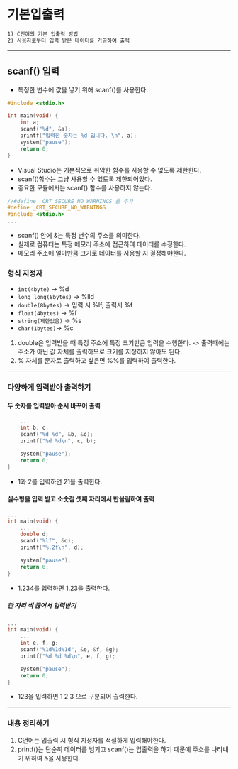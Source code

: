 # 기본입출력

```txt
1) C언어의 기본 입출력 방법
2) 사용자로부터 입력 받은 데이터를 가공하여 출력
```

---

## scanf() 입력

* 특정한 변수에 값을 넣기 위해 scanf()를 사용한다.

```c
#include <stdio.h>

int main(void) {
    int a;
    scanf("%d", &a);
    printf("입력한 숫자는 %d 입니다. \n", a);
    system("pause");
    return 0;
}
```

* Visual Studio는 기본적으로 취약한 함수를 사용할 수 없도록 제한한다.
* scanf()함수는 그냥 사용할 수 없도록 제한되어있다.
* 중요한 모듈에서는 scanf() 함수를 사용하지 않는다.

```c
//#define _CRT_SECURE_NO_WARNINGS 를 추가
#define _CRT_SECURE_NO_WARNINGS
#include <stdio.h>
...
```

* scanf() 안에 &는 특정 변수의 주소를 의미한다.
* 실제로 컴퓨터는 특정 메모리 주소에 접근하여 데이터를 수정한다.
* 메모리 주소에 얼마만큼 크기로 데이터를 사용할 지 결정해야한다.

### 형식 지정자

* `int(4byte)` -> %d
* `long long(8bytes)` -> %lld
* `double(8bytes)` -> 입력 시 %lf, 출력시 %f
* `float(4bytes)` -> %f
* `string(제한없음)` -> %s
* `char(1bytes)`-> %c

1) double은 입력받을 때 특정 주소에 특정 크기만큼 입력을 수행한다.
 -> 출력때에는 주소가 아닌 값 자체를 출력하므로 크기를 지정하지 않아도 된다.
2) % 자체를 문자로 출력하고 싶은면 %%를 입력하여 출력한다.

---

### 다양하게 입력받아 출력하기

#### 두 숫자를 입력받아 순서 바꾸어 출력

```c
    ...
    int b, c;
    scanf("%d %d", &b, &c);
    printf("%d %d\n", c, b);

    system("pause");
    return 0;
}
```

* 1과 2를 입력하면 21을 출력한다.

#### 실수형을 입력 받고 소숫점 셋째 자리에서 반올림하여 출력

```c
...
int main(void) {
    ...
    double d;
    scanf("%lf", &d);
    printf("%.2f\n", d);

    system("pause");
    return 0;
}
```

* 1.234를 입력하면 1.23을 출력한다.

##### 한 자리 씩 끊어서 입력받기

```c
...
int main(void) {
    ...
    int e, f, g;
    scanf("%1d%1d%1d", &e, &f, &g);
    printf("%d %d %d\n", e, f, g);

    system("pause");
    return 0;
}
```

* 123을 입력하면 1 2 3 으로 구분되어 출력한다.

---

### 내용 정리하기

1) C언어는 입출력 시 형식 지정자를 적절하게 입력해야한다.
2) printf()는 단순히 데이터를 넘기고 scanf()는 입출력을 하기 때문에 주소를 나타내기 위하여 &을 사용한다.
